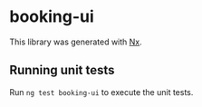 # booking-ui

This library was generated with [Nx](https://nx.dev).

## Running unit tests

Run `ng test booking-ui` to execute the unit tests.
